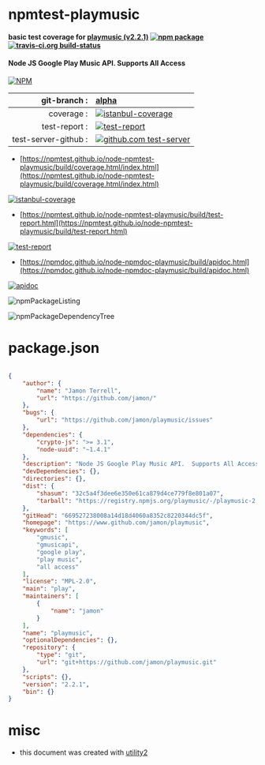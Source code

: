 # npmtest-playmusic

#### basic test coverage for  [playmusic (v2.2.1)](https://www.github.com/jamon/playmusic)  [![npm package](https://img.shields.io/npm/v/npmtest-playmusic.svg?style=flat-square)](https://www.npmjs.org/package/npmtest-playmusic) [![travis-ci.org build-status](https://api.travis-ci.org/npmtest/node-npmtest-playmusic.svg)](https://travis-ci.org/npmtest/node-npmtest-playmusic)

#### Node JS Google Play Music API.  Supports All Access

[![NPM](https://nodei.co/npm/playmusic.png?downloads=true&downloadRank=true&stars=true)](https://www.npmjs.com/package/playmusic)

| git-branch : | [alpha](https://github.com/npmtest/node-npmtest-playmusic/tree/alpha)|
|--:|:--|
| coverage : | [![istanbul-coverage](https://npmtest.github.io/node-npmtest-playmusic/build/coverage.badge.svg)](https://npmtest.github.io/node-npmtest-playmusic/build/coverage.html/index.html)|
| test-report : | [![test-report](https://npmtest.github.io/node-npmtest-playmusic/build/test-report.badge.svg)](https://npmtest.github.io/node-npmtest-playmusic/build/test-report.html)|
| test-server-github : | [![github.com test-server](https://npmtest.github.io/node-npmtest-playmusic/GitHub-Mark-32px.png)](https://npmtest.github.io/node-npmtest-playmusic/build/app/index.html) | | build-artifacts : | [![build-artifacts](https://npmtest.github.io/node-npmtest-playmusic/glyphicons_144_folder_open.png)](https://github.com/npmtest/node-npmtest-playmusic/tree/gh-pages/build)|

- [https://npmtest.github.io/node-npmtest-playmusic/build/coverage.html/index.html](https://npmtest.github.io/node-npmtest-playmusic/build/coverage.html/index.html)

[![istanbul-coverage](https://npmtest.github.io/node-npmtest-playmusic/build/screenCapture.buildCi.browser.%252Ftmp%252Fbuild%252Fcoverage.lib.html.png)](https://npmtest.github.io/node-npmtest-playmusic/build/coverage.html/index.html)

- [https://npmtest.github.io/node-npmtest-playmusic/build/test-report.html](https://npmtest.github.io/node-npmtest-playmusic/build/test-report.html)

[![test-report](https://npmtest.github.io/node-npmtest-playmusic/build/screenCapture.buildCi.browser.%252Ftmp%252Fbuild%252Ftest-report.html.png)](https://npmtest.github.io/node-npmtest-playmusic/build/test-report.html)

- [https://npmdoc.github.io/node-npmdoc-playmusic/build/apidoc.html](https://npmdoc.github.io/node-npmdoc-playmusic/build/apidoc.html)

[![apidoc](https://npmdoc.github.io/node-npmdoc-playmusic/build/screenCapture.buildCi.browser.%252Ftmp%252Fbuild%252Fapidoc.html.png)](https://npmdoc.github.io/node-npmdoc-playmusic/build/apidoc.html)

![npmPackageListing](https://npmtest.github.io/node-npmtest-playmusic/build/screenCapture.npmPackageListing.svg)

![npmPackageDependencyTree](https://npmtest.github.io/node-npmtest-playmusic/build/screenCapture.npmPackageDependencyTree.svg)



# package.json

```json

{
    "author": {
        "name": "Jamon Terrell",
        "url": "https://github.com/jamon/"
    },
    "bugs": {
        "url": "https://github.com/jamon/playmusic/issues"
    },
    "dependencies": {
        "crypto-js": ">= 3.1",
        "node-uuid": "~1.4.1"
    },
    "description": "Node JS Google Play Music API.  Supports All Access",
    "devDependencies": {},
    "directories": {},
    "dist": {
        "shasum": "32c5a4f3dee6e350e61ca879d4ce779f8e801a07",
        "tarball": "https://registry.npmjs.org/playmusic/-/playmusic-2.2.1.tgz"
    },
    "gitHead": "669527238008a14d18d4060a8352c8220344dc5f",
    "homepage": "https://www.github.com/jamon/playmusic",
    "keywords": [
        "gmusic",
        "gmusicapi",
        "google play",
        "play music",
        "all access"
    ],
    "license": "MPL-2.0",
    "main": "play",
    "maintainers": [
        {
            "name": "jamon"
        }
    ],
    "name": "playmusic",
    "optionalDependencies": {},
    "repository": {
        "type": "git",
        "url": "git+https://github.com/jamon/playmusic.git"
    },
    "scripts": {},
    "version": "2.2.1",
    "bin": {}
}
```



# misc
- this document was created with [utility2](https://github.com/kaizhu256/node-utility2)
